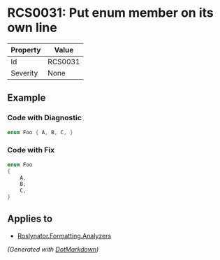 # RCS0031: Put enum member on its own line

| Property | Value   |
| -------- | ------- |
| Id       | RCS0031 |
| Severity | None    |

## Example

### Code with Diagnostic

```csharp
enum Foo { A, B, C, }
```

### Code with Fix

```csharp
enum Foo
{
    A,
    B,
    C,
}
```

## Applies to

* [Roslynator.Formatting.Analyzers](https://www.nuget.org/packages/Roslynator.Formatting.Analyzers)


*\(Generated with [DotMarkdown](http://github.com/JosefPihrt/DotMarkdown)\)*
